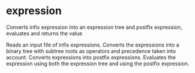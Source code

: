 # expression
Converts infix expression into an expression tree and postfix expression, evaluates and returns the value

Reads an input file of infix expressions. Converts the expressions into a binary tree with subtree roots as operators and precedence taken into account. Converts expressions into postfix expressions. Evaluates the expression using both the expression tree and using the postfix expression. 
